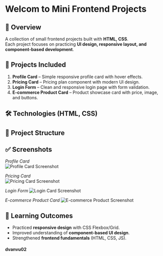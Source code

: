 # Welcom to Mini Frontend Projects

## 📌 Overview
A collection of small frontend projects built with **HTML, CSS**.  
Each project focuses on practicing **UI design, responsive layout, and component-based development**.  

## 🚀 Projects Included
1. **Profile Card** – Simple responsive profile card with hover effects.  
2. **Pricing Card** – Pricing plan component with modern UI design.  
3. **Login Form** – Clean and responsive login page with form validation.  
4. **E-commerce Product Card** – Product showcase card with price, image, and buttons.  

## 🛠️ Technologies (HTML, CSS)

## 📂 Project Structure

## ✅ Screenshots
_Profile Card_  
![Profile Card Screenshot](https://github.com/dvanvu02/mini-frontend-projects/blob/main/images/Profile%20Card.png)

_Pricing Card_  
![Pricing Card Screenshot](https://github.com/dvanvu02/mini-frontend-projects/blob/main/images/Pricing%20Card.png)

_Login Form_
![Login Card Screenshot](https://github.com/dvanvu02/mini-frontend-projects/blob/main/images/Login%20Form.png)

_E-commerce Product Card_
![E-commerce Product Screenshot](https://github.com/dvanvu02/mini-frontend-projects/blob/main/images/Ecommerce%20Card.png)

## 📖 Learning Outcomes
- Practiced **responsive design** with CSS Flexbox/Grid.  
- Improved understanding of **component-based UI design**.  
- Strengthened **frontend fundamentals** (HTML, CSS, JS).  

#### dvanvu02